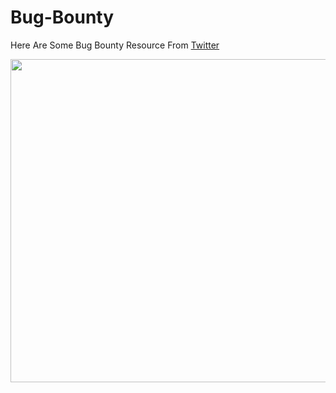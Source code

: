 # Bug-Bounty

<p>Here Are Some Bug Bounty Resource From <a href="https://twitter.com/zapstiko">Twitter</a></p>
<p style="text-align: center;"><img src="https://myfiles.space/user_files/134686_f3ca2ea963afed30/134686_custom_files/img1667295081.jpeg" width="704" height="517"></p>
